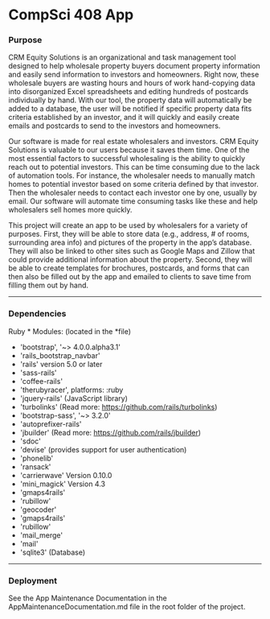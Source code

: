 CompSci 408 App
===============

### Purpose

CRM Equity Solutions is an organizational and task management tool designed to help wholesale property buyers document property information and easily send information to investors and homeowners. Right now, these wholesale buyers are wasting hours and hours of work hand-copying data into disorganized Excel spreadsheets and editing hundreds of postcards individually by hand. With our tool, the property data will automatically be added to a database, the user will be notified if specific property data fits criteria established by an investor, and it will quickly and easily create emails and postcards to send to the investors and homeowners.

Our software is made for real estate wholesalers and investors. CRM Equity Solutions is valuable to our users because it saves them time. One of the most essential factors to successful wholesaling is the ability to quickly reach out to potential investors. This can be time consuming due to the lack of automation tools. For instance, the wholesaler needs to manually match homes to potential investor based on some criteria defined by that investor. Then the wholesaler needs to contact each investor one by one, usually by email. Our software will automate time consuming tasks like these and help wholesalers sell homes more quickly.

This project will create an app to be used by wholesalers for a variety of purposes. First, they will be able to store data (e.g., address, # of rooms, surrounding area info) and pictures of the property in the app’s database. They will also be linked to other sites such as Google Maps and Zillow that could provide additional information about the property. Second, they will be able to create templates for brochures, postcards, and forms that can then also be filled out by the app and emailed to clients to save time from filling them out by hand.

--------------
### Dependencies
Ruby * Modules: (located in the *file)
* 'bootstrap', '~> 4.0.0.alpha3.1'
* 'rails_bootstrap_navbar'
* 'rails' version 5.0 or later
* 'sass-rails'
* 'coffee-rails'
* 'therubyracer', platforms: :ruby
* 'jquery-rails' (JavaScript library)
* 'turbolinks' (Read more: https://github.com/rails/turbolinks)
* 'bootstrap-sass', '~> 3.2.0'
* 'autoprefixer-rails'
* 'jbuilder' (Read more: https://github.com/rails/jbuilder)
* 'sdoc'
* 'devise' (provides support for user authentication)
* 'phonelib'
* 'ransack'
* 'carrierwave' Version 0.10.0
* 'mini_magick' Version 4.3
* 'gmaps4rails'
* 'rubillow'
* 'geocoder'
* 'gmaps4rails'
* 'rubillow'
* 'mail_merge'
* 'mail'
* 'sqlite3' (Database)


--------------
### Deployment

See the App Maintenance Documentation in the AppMaintenanceDocumentation.md file in the root folder of the project.